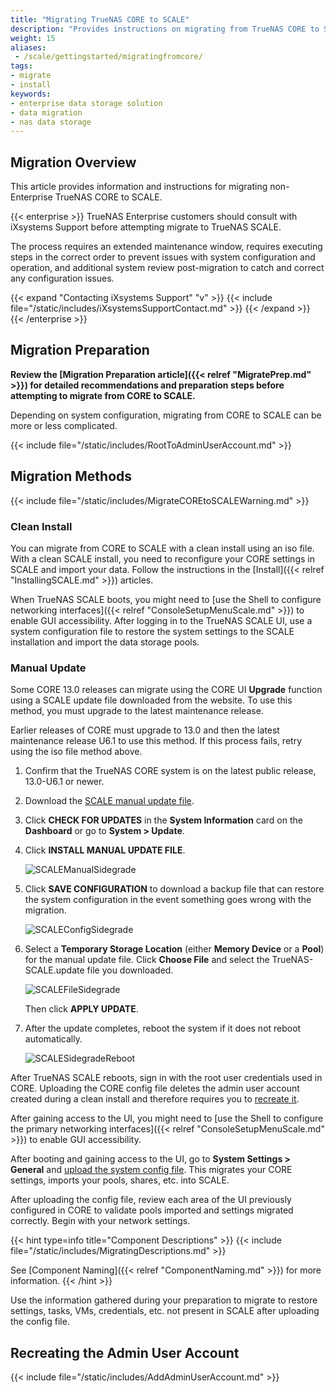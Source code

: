 ```yaml
---
title: "Migrating TrueNAS CORE to SCALE"
description: "Provides instructions on migrating from TrueNAS CORE to SCALE. Migration methods include using an ISO or manual update file."
weight: 15
aliases:
 - /scale/gettingstarted/migratingfromcore/
tags:
- migrate
- install
keywords:
- enterprise data storage solution
- data migration
- nas data storage
---
```


## Migration Overview

This article provides information and instructions for migrating non-Enterprise TrueNAS CORE to SCALE.

{{< enterprise >}}
TrueNAS Enterprise customers should consult with iXsystems Support before attempting migrate to TrueNAS SCALE.

The process requires an extended maintenance window, requires executing steps in the correct order to prevent issues with system configuration and operation, and additional system review post-migration to catch and correct any configuration issues.

{{< expand "Contacting iXsystems Support" "v" >}}
{{< include file="/static/includes/iXsystemsSupportContact.md" >}}
{{< /expand >}}
{{< /enterprise >}}

## Migration Preparation

**Review the [Migration Preparation article]({{< relref "MigratePrep.md" >}}) for detailed recommendations and preparation steps before attempting to migrate from CORE to SCALE.**

Depending on system configuration, migrating from CORE to SCALE can be more or less complicated.

{{< include file="/static/includes/RootToAdminUserAccount.md" >}}

## Migration Methods

{{< include file="/static/includes/MigrateCOREtoSCALEWarning.md" >}}

### Clean Install
You can migrate from CORE to SCALE with a clean install using an <file>iso</file> file.
With a clean SCALE install, you need to reconfigure your CORE settings in SCALE and import your data.
Follow the instructions in the [Install]({{< relref "InstallingSCALE.md" >}}) articles.

When TrueNAS SCALE boots, you might need to [use the Shell to configure networking interfaces]({{< relref "ConsoleSetupMenuScale.md" >}}) to enable GUI accessibility.
After logging in to the TrueNAS SCALE UI, use a system configuration file to restore the system settings to the SCALE installation and import the data storage pools.

### Manual Update
Some CORE 13.0 releases can migrate using the CORE UI **Upgrade** function using a SCALE update file downloaded from the website.
To use this method, you must upgrade to the latest maintenance release.

Earlier releases of CORE must upgrade to 13.0 and then the latest maintenance release U6.1 to use this method. 
If this process fails, retry using the iso file method above.

1. Confirm that the TrueNAS CORE system is on the latest public release, 13.0-U6.1 or newer.

2. Download the [SCALE manual update file](https://www.truenas.com/download-truenas-scale/).

3. Click **CHECK FOR UPDATES** in the **System Information** card on the **Dashboard** or go to **System > Update**.

4. Click **INSTALL MANUAL UPDATE FILE**.

   ![SCALEManualSidegrade](/images/SCALE/SystemSettings/SidegradeInstallManualUpdate.png "Install the Manual Upgrade")

5. Click **SAVE CONFIGURATION** to download a backup file that can restore the system configuration in the event something goes wrong with the migration.

   ![SCALEConfigSidegrade](/images/SCALE/SystemSettings/SidegradeSaveConfig.png "Save the Config file")

6. Select a **Temporary Storage Location** (either **Memory Device** or a **Pool**) for the manual update file.
   Click **Choose File** and select the <file>TrueNAS-SCALE.update</file> file you downloaded.

   ![SCALEFileSidegrade](/images/SCALE/SystemSettings/SidegradeSetInstallFile.png "Settings for the Manual Upgrade")

   Then click **APPLY UPDATE**.

7. After the update completes, reboot the system if it does not reboot automatically.

   ![SCALESidegradeReboot](/images/SCALE/SystemSettings/SidegradeRestart.png  "Reboot to Finish")

After TrueNAS SCALE reboots, sign in with the root user credentials used in CORE.
Uploading the CORE config file deletes the admin user account created during a clean install and therefore requires you to [recreate it](#recreating-the-admin-user-account).

After gaining access to the UI, you might need to [use the Shell to configure the primary networking interfaces]({{< relref "ConsoleSetupMenuScale.md" >}}) to enable GUI accessibility.

After booting and gaining access to the UI, go to **System Settings > General** and [upload the system config file](/scale/scaletutorials/systemsettings/general/managesysconfigscale/#uploading-the-file).
This migrates your CORE settings, imports your pools, shares, etc. into SCALE.

After uploading the config file, review each area of the UI previously configured in CORE to validate pools imported and settings migrated correctly. Begin with your network settings.

{{< hint type=info title="Component Descriptions" >}}
{{< include file="/static/includes/MigratingDescriptions.md" >}}

See [Component Naming]({{< relref "ComponentNaming.md" >}}) for more information.
{{< /hint >}}

Use the information gathered during your preparation to migrate to restore settings, tasks, VMs, credentials, etc. not present in SCALE after uploading the config file.

## Recreating the Admin User Account

{{< include file="/static/includes/AddAdminUserAccount.md" >}}
